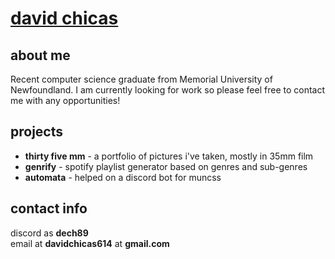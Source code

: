 # [david chicas](https://davidchicas.me)

## about me
Recent computer science graduate from Memorial University of Newfoundland. I am currently looking for work so please feel free to contact me with any opportunities!

## projects
- **thirty five mm** - a portfolio of pictures i've taken, mostly in 35mm film
- **genrify** - spotify playlist generator based on genres and sub-genres
- **automata** - helped on a discord bot for muncss

## contact info
discord as **dech89**\
email at **davidchicas614** at **gmail.com**
